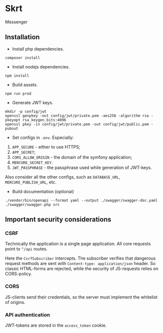 # Skrt
Messenger

## Installation
- Install php dependencies.
```
composer install
```
- Install nodejs dependencies.
```
npm install
```
- Build assets.
```
npm run prod
```
- Generate JWT keys.
```
mkdir -p config/jwt
openssl genpkey -out config/jwt/private.pem -aes256 -algorithm rsa -pkeyopt rsa_keygen_bits:4096
openssl pkey -in config/jwt/private.pem -out config/jwt/public.pem -pubout
```
- Set configs in `.env`. Especially:
1. `APP_SECURE` - either to use HTTPS;
2. `APP_SECRET`;
3. `CORS_ALLOW_ORIGIN` - the domain of the symfony application;
4. `MERCURE_SECRET_KEY`.
5. `JWT_PASSPHRASE` - the passphrase used while generation of JWT-keys.

Also consider all the other configs, such as `DATABASE_URL`, `MERCURE_PUBLISH_URL`, etc.

- Build documentation (optional)
```
./vendor/bin/openapi --format yaml --output ./swagger/swagger-doc.yaml ./swagger/swagger.php src
```

## Important security considerations
### CSRF
Technically the application is a single page application. 
All core requests point to `^/api` routes.

Here the `CsrfSubscriber` intercepts.
The subscriber verifies that dangerous request methods are sent with `Content-type: application/json` header.
So classic HTML-forms are rejected, while the security of JS-requests relies on CORS-policy.
### CORS
JS-clients send their credentials, so the server must implement the whitelist of origins.
### API authentication
JWT-tokens are stored in the `access_token` cookie.
 